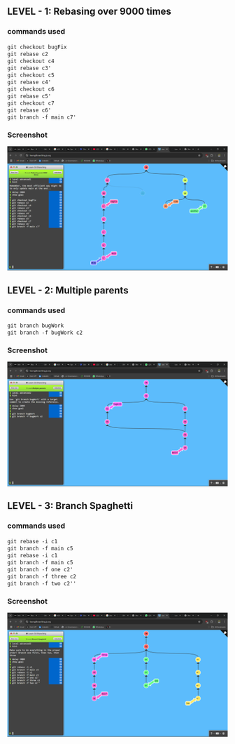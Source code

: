 ## LEVEL - 1: Rebasing over 9000 times

### commands used

```
git checkout bugFix
git rebase c2
git checkout c4
git rebase c3'
git checkout c5
git rebase c4'
git checkout c6
git rebase c5'
git checkout c7
git rebase c6'
git branch -f main c7'
```

### Screenshot

![alt text](image-15.png)

## LEVEL - 2: Multiple parents

### commands used

```
git branch bugWork
git branch -f bugWork c2
```

### Screenshot

![alt text](image-16.png)

## LEVEL - 3: Branch Spaghetti

### commands used

```
git rebase -i c1
git branch -f main c5
git rebase -i c1
git branch -f main c5
git branch -f one c2'
git branch -f three c2
git branch -f two c2''
```

### Screenshot

![alt text](image-17.png)
